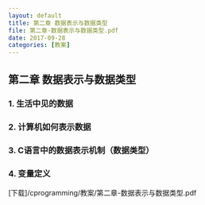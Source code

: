 ```yaml
---
layout: default
title: 第二章 数据表示与数据类型
file: 第二章-数据表示与数据类型.pdf
date: 2017-09-28
categories: [教案]
---
```

## 第二章 数据表示与数据类型
### 1. 生活中见的数据
### 2. 计算机如何表示数据
### 3. C语言中的数据表示机制（数据类型）
### 4. 变量定义
[下载]/cprogramming/教案/第二章-数据表示与数据类型.pdf
